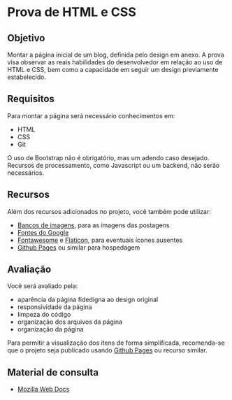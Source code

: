 # Prova de HTML e CSS

## Objetivo

Montar a página inicial de um blog, definida pelo design em anexo. A prova visa observar as reais habilidades do desenvolvedor em relação ao uso de HTML e CSS, bem como a capacidade em seguir um design previamente estabelecido.

## Requisitos

Para montar a página será necessário conhecimentos em:

- HTML
- CSS
- Git

O uso de Bootstrap não é obrigatório, mas um adendo caso desejado. Recursos de processamento, como Javascript ou um backend, não serão necessários.

## Recursos

Além dos recursos adicionados no projeto, você também pode utilizar:

- [Bancos de imagens](https://unsplash.com/), para as imagens das postagens
- [Fontes do Google](https://fonts.google.com/)
- [Fontawesome](https://fontawesome.com/) e [Flaticon](https://www.flaticon.com/), para eventuais ícones ausentes
- [Github Pages](https://pages.github.com/) ou similar para hospedagem

## Avaliação

Você será avaliado pela:

- aparência da página fidedigna ao design original
- responsividade da página
- limpeza do código
- organização dos arquivos da página
- organização da página

Para permitir a visualização dos itens de forma simplificada, recomenda-se que o projeto seja publicado usando [Github Pages](https://pages.github.com/) ou recurso similar.

## Material de consulta

- [Mozilla Web Docs](https://developer.mozilla.org/en-US/docs/Web)
